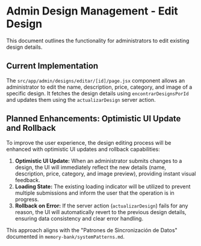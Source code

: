 # Admin Design Management - Edit Design

This document outlines the functionality for administrators to edit existing design details.

## Current Implementation

The `src/app/admin/designs/editar/[id]/page.jsx` component allows an administrator to edit the name, description, price, category, and image of a specific design. It fetches the design details using `encontrarDesignsPorId` and updates them using the `actualizarDesign` server action.

## Planned Enhancements: Optimistic UI Update and Rollback

To improve the user experience, the design editing process will be enhanced with optimistic UI updates and rollback capabilities:

1.  **Optimistic UI Update:** When an administrator submits changes to a design, the UI will immediately reflect the new details (name, description, price, category, and image preview), providing instant visual feedback.
2.  **Loading State:** The existing loading indicator will be utilized to prevent multiple submissions and inform the user that the operation is in progress.
3.  **Rollback on Error:** If the server action (`actualizarDesign`) fails for any reason, the UI will automatically revert to the previous design details, ensuring data consistency and clear error handling.

This approach aligns with the "Patrones de Sincronización de Datos" documented in `memory-bank/systemPatterns.md`.
